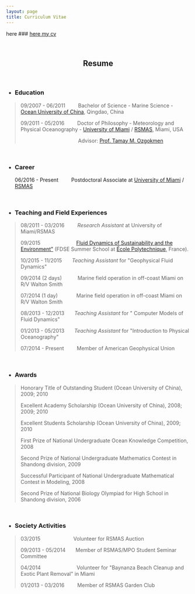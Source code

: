 ```yaml
---
layout: page
title: Curriculum Vitae
---
```


<!--[<h3>Here is my CV.</h3>](/docs/WANG_Peng_CV.pdf)-->
here ### [here my cv](/docs/WANG_Peng_CV.pdf)
<body>
<p>&nbsp;</p>
<h2 align="center">Resume</h2>
<p>&nbsp;</p>
<ul>
  <li>
    <h3>Education</h3>
  </li>
</ul>
<blockquote>
  <p> 09/2007 - 06/2011 &nbsp; &nbsp; &nbsp; &nbsp; Bachelor of Science - Marine Science - <a href="http://www.ouc.edu.cn" target="_blank">Ocean University of China</a>, Qingdao, China</p>
  <p> 09/2011 - 05/2016 &nbsp; &nbsp; &nbsp; &nbsp; Doctor of Philosophy - Meteorology and Physical Oceanography - <a href="https://www.miami.edu" target="_blank">University of Miami</a> / <a href="http://www.rsmas.miami.edu" target="_blank">RSMAS</a>, Miami, USA</p>
  <p> &nbsp; &nbsp; &nbsp; &nbsp; &nbsp; &nbsp; &nbsp; &nbsp; &nbsp; &nbsp; &nbsp; &nbsp; &nbsp; &nbsp; &nbsp; &nbsp; &nbsp; &nbsp; &nbsp; &nbsp; Advisor: <a href="http://www.rsmas.miami.edu/personal/tamay/index2.html" target="_blank">Prof. Tamay M. Ozgokmen</a></p>
  
</blockquote>
<p>&nbsp;</p>
<ul>
  <li>
    <h3>Career</h3>
    06/2016 - Present  &nbsp; &nbsp; &nbsp; &nbsp; Postdoctoral Associate at <a href="https://www.miami.edu" target="_blank">University of Miami</a> / <a href="http://www.rsmas.miami.edu" target="_blank">RSMAS</a></li>
</ul>
<p>&nbsp;</p>
<ul>
  <li>
    <h3>Teaching and Field Experiences</h3>
  </li>
</ul>
<blockquote>
  <p>08/2011 - 03/2016 &nbsp; &nbsp; &nbsp; &nbsp; <em>Research Assistant</em> at University of Miami/RSMAS </p>
<p>09/2015 &nbsp; &nbsp; &nbsp; &nbsp; &nbsp; &nbsp; &nbsp; &nbsp; &nbsp; &nbsp; &nbsp; &nbsp; <a href="http://www.fdse.org" target="_blank"> Fluid Dynamics of Sustainability and the Environment"</a> (FDSE Summer School at <a href="http://www.polytechnique.edu" target="_blank">École Polytechnique</a>, France).</p>
  <p>10/2015 - 11/2015 &nbsp; &nbsp; &nbsp; <em>Teaching Assistant</em> for &quot;Geophysical Fluid Dynamics&quot;  </p>
  <p>09/2014 (2 days) &nbsp; &nbsp; &nbsp; &nbsp; &nbsp;  Marine field operation in off-coast Miami on R/V Walton Smith</p>
  <p>07/2014 (1 day) &nbsp; &nbsp; &nbsp;  &nbsp; &nbsp; &nbsp; Marine field operation  in off-coast  Miami on R/V Walton Smith  </p>
  <p> 08/2013 - 12/2013 &nbsp; &nbsp; &nbsp; <em>Teaching Assistant</em> for &quot; Computer Models of Fluid Dynamics&quot;</p>
  <p> 01/2013 - 05/2013 &nbsp; &nbsp; &nbsp; <em>Teaching Assistant</em> for  &quot;Introduction to Physical Oceanography&quot;</p>
  <p>07/2014 - Present &nbsp; &nbsp; &nbsp; &nbsp;  Member of American Geophysical Union</p>
</blockquote>
<p>&nbsp;</p>
<ul>
  <li>
    <h3>Awards</h3></li>
</ul>
<blockquote>
  <p> Honorary Title of Outstanding Student (Ocean University of China), 2009; 2010 </p>
  <p> Excellent Academy Scholarship (Ocean University of China), 2008; 2009; 2010 </p>    
  <p> Excellent Students Scholarship (Ocean University of China), 2009; 2010 </p>
  <p> First Prize of National Undergraduate Ocean Knowledge Competition, 2008 </p>
  <p> Second Prize of National Undergraduate Mathematics Contest in Shandong division, 2009 </p>    
  <p> Successful Participant of National Undergraduate Mathematical Contest in Modeling, 2008 </p>
  <p> Second Prize of National Biology Olympiad for High School in Shandong division, 2006</p>
</blockquote>
<p>&nbsp;</p>
<ul>
  <li>
    <h3>Society Activities</h3>
  </li>
</ul>
<blockquote> 
<p>03/2015  &nbsp; &nbsp; &nbsp; &nbsp; &nbsp;  &nbsp; &nbsp; &nbsp; &nbsp; &nbsp; &nbsp;  Volunteer for RSMAS Auction </p>
<p>09/2013 - 05/2014 &nbsp; &nbsp; &nbsp; Member of RSMAS/MPO Student Seminar Committee</p>
<p>04/2014 &nbsp; &nbsp; &nbsp; &nbsp; &nbsp; &nbsp; &nbsp; &nbsp; &nbsp; &nbsp; &nbsp; &nbsp; Volunteer for &quot;Baynanza Beach Cleanup and Exotic Plant Removal&quot; in Miami</p>
<p>01/2013 - 03/2016 &nbsp; &nbsp; &nbsp; &nbsp;   Member of RSMAS Garden Club </p>
</blockquote> 

</body>
